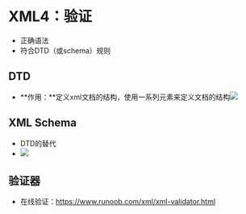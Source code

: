# XML4：验证

* 正确语法
* 符合DTD（或schema）规则

## DTD

* **作用：**定义xml文档的结构，使用一系列元素来定义文档的结构![](H:\笔记—markdown注\前端_前端_前端\图片引入\QQ截图20200301212201.png)

## XML Schema

* DTD的替代
* ![](H:\笔记—markdown注\前端_前端_前端\图片引入\QQ截图20200301212338.png)

## 验证器

* 在线验证：https://www.runoob.com/xml/xml-validator.html

